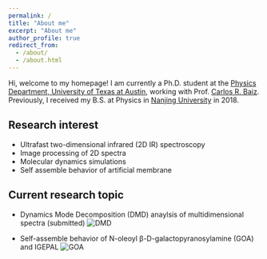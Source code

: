 ```yaml
---
permalink: /
title: "About me"
excerpt: "About me"
author_profile: true
redirect_from: 
  - /about/
  - /about.html
---
```

Hi, welcome to my homepage! I am currently a Ph.D. student at the [Physics Department, University of Texas at Austin](https://ph.utexas.edu/), working with Prof. [Carlos R. Baiz](https://baizgroup.org/). Previously, I received my B.S. at Physics in [Nanjing University](https://www.nju.edu.cn/) in 2018. 

## Research interest
- Ultrafast two-dimensional infrared (2D IR) spectroscopy
- Image processing of 2D spectra
- Molecular dynamics simulations
- Self assemble behavior of artificial membrane

## Current research topic
- Dynamics Mode Decomposition (DMD) anaylsis of multidimensional spectra (submitted)
![DMD](https://congxu96.github.io/images/scheme_v2.png)

- Self-assemble behavior of N-oleoyl β-D-galactopyranosylamine (GOA) and IGEPAL
![GOA](https://congxu96.github.io/images/GOAIGEPAL.png)
